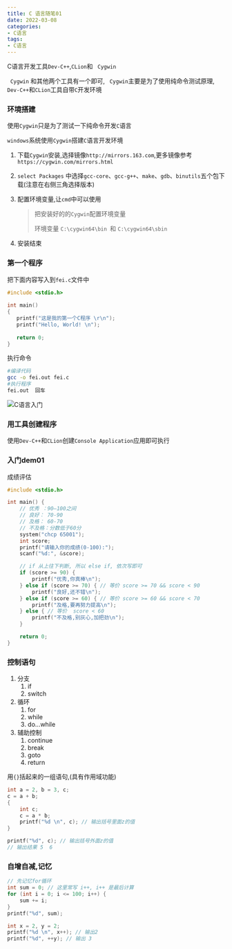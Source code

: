```yaml
---
title: C 语言随笔01
date: 2022-03-08
categories: 
- C语言
tags:
- C语言
---
```

C语言开发工具`Dev-C++`,`CLion`和 ` Cygwin`

` Cygwin` 和其他两个工具有一个即可, ` Cygwin`主要是为了使用纯命令测试原理,
`Dev-C++`和`CLion`工具自带`C`开发环境

<!-- more -->

### 环境搭建

使用`Cygwin`只是为了测试一下纯命令开发`C`语言

`windows`系统使用`Cygwin`搭建`C`语言开发环境

1. 下载`Cygwin`安装,选择镜像`http://mirrors.163.com`,更多镜像参考`https://cygwin.com/mirrors.html`

2. `select Packages` 中选择`gcc-core`、`gcc-g++`、`make`、`gdb`、`binutils`五个包下载(注意在右侧三角选择版本)

3. 配置环境变量,让`cmd`中可以使用

   > 把安装好的的`Cygwin`配置环境变量
   >
   > 环境变量  `C:\cygwin64\bin `和 `C:\cygwin64\sbin`

4. 安装结束

### 第一个程序 

把下面内容写入到`fei.c`文件中

```c
#include <stdio.h>
 
int main()
{
   printf("这是我的第一个C程序 \r\n");
   printf("Hello, World! \n");
   
   return 0;
}
```

执行命令

```bash
#编译代码
gcc -o fei.out fei.c
#执行程序
fei.out  回车
```

![C语言入门](/img/c_start/fC_01.png "C语言入门")

### 用工具创建程序

使用`Dev-C++`和`CLion`创建`Console Application`应用即可执行

### 入门dem01

成绩评估

```c
#include <stdio.h>

int main() {
    // 优秀 ：90—100之间
    // 良好： 70-90
    // 及格： 60-70
    // 不及格：分数低于60分
    system("chcp 65001");
    int score;
    printf("请输入你的成绩(0-100):");
    scanf("%d:", &score);

    // if 从上往下判断, 所以 else if, 依次写即可
    if (score >= 90) {
        printf("优秀,你真棒\n");
    } else if (score >= 70) { // 等价 score >= 70 && score < 90
        printf("良好,还不错\n");
    } else if (score >= 60) { // 等价 score >= 60 && score < 70
        printf("及格,要再努力提高\n");
    } else { // 等价  score < 60
        printf("不及格,别灰心,加把劲\n");
    }

    return 0;
}
```

### 控制语句

1. 分支
   1. if
   2. switch
2. 循环
   1.  for
   2. while
   3. do...while
3. 辅助控制
   1. continue
   2. break
   3. goto
   4. return

用`{}`括起来的一组语句,(具有作用域功能)

```c
int a = 2, b = 3, c;
c = a + b;
{
    int c;
    c = a * b;
    printf("%d \n", c); // 输出括号里面z的值
}

printf("%d", c); // 输出括号外面z的值
// 输出结果 5  6

```

### 自增自减,记忆

```c
// 先记忆for循环
int sum = 0; // 这里常写 i++, i++ 是最后计算
for (int i = 0; i <= 100; i++) {
    sum += i;
}
printf("%d", sum);

int x = 2, y = 2;
printf("%d \n", x++); // 输出2
printf("%d", ++y); // 输出 3
```











